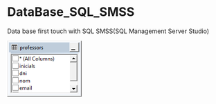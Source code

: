# DataBase_SQL_SMSS
Data base first touch with SQL SMSS(SQL Management Server Studio)

![alt text](https://github.com/Freixenete/DataBase_SQL_SMSS/blob/main/una%20entidad.png "Una entidad")
